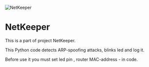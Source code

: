 ![NetKeeper](https://itdefence.pp.ua/logo_white.png)
# NetKeeper
This is a part of project NetKeeper.
<p>This Python code detects ARP-spoofing attacks, blinks led and log it.
<p>Before use it you must set led pin , router MAC-address - in code.
